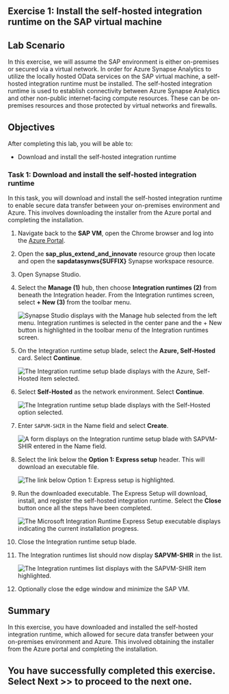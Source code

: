 ## Exercise 1: Install the self-hosted integration runtime on the SAP virtual machine

## Lab Scenario
In this exercise, we will assume the SAP environment is either on-premises or secured via a virtual network. In order for Azure Synapse Analytics to utilize the locally hosted OData services on the SAP virtual machine, a self-hosted integration runtime must be installed. The self-hosted integration runtime is used to establish connectivity between Azure Synapse Analytics and other non-public internet-facing compute resources. These can be on-premises resources and those protected by virtual networks and firewalls.

## Objectives
  
After completing this lab, you will be able to:

- Download and install the self-hosted integration runtime

### Task 1: Download and install the self-hosted integration runtime

In this task, you will download and install the self-hosted integration runtime to enable secure data transfer between your on-premises environment and Azure. This involves downloading the installer from the Azure portal and completing the installation.

1. Navigate back to the **SAP VM**, open the Chrome browser and log into the [Azure Portal](https://portal.azure.com).

2. Open the **sap_plus_extend_and_innovate** resource group then locate and open the **sapdatasynws{SUFFIX}** Synapse workspace resource.

3. Open Synapse Studio.

4. Select the **Manage (1)** hub, then choose **Integration runtimes (2)** from beneath the Integration header. From the Integration runtimes screen, select **+ New (3)** from the toolbar menu.

    ![Synapse Studio displays with the Manage hub selected from the left menu. Integration runtimes is selected in the center pane and the + New button is highlighted in the toolbar menu of the Integration runtimes screen.](media/ss_managehub_newirmenu.png "New integration runtime")

5. On the Integration runtime setup blade, select the **Azure, Self-Hosted** card. Select **Continue**.

    ![The Integration runtime setup blade displays with the Azure, Self-Hosted item selected.](media/ss_ir_azureselfhostedcard.png "Azure, Self-hosted integration runtime")

6. Select **Self-Hosted** as the network environment. Select **Continue**.

    ![The Integration runtime setup blade displays with the Self-Hosted option selected.](media/ss_ir_selfhostedcard.png "Self-Hosted integration runtime")  

7. Enter `SAPVM-SHIR` in the Name field and select **Create**.

    ![A form displays on the Integration runtime setup blade with SAPVM-SHIR entered in the Name field.](media/ss_shir_name.png "Naming the Self-Hosted integration runtime")

8. Select the link below the **Option 1: Express setup** header. This will download an executable file.

    ![The link below Option 1: Express setup is highlighted.](media/ss_shir_expresssetuplink.png "Express setup")

9. Run the downloaded executable. The Express Setup will download, install, and register the self-hosted integration runtime. Select the **Close** button once all the steps have been completed.

    ![The Microsoft Integration Runtime Express Setup executable displays indicating the current installation progress.](media/ss_shir_install.png "Express Setup Executable")

10. Close the Integration runtime setup blade.

11. The Integration runtimes list should now display **SAPVM-SHIR** in the list.

    ![The Integration runtimes list displays with the SAPVM-SHIR item highlighted.](media/ss_irlisting_withshir.png "Integration runtimes list")

12. Optionally close the edge window and minimize the SAP VM.

## Summary

In this exercise, you have downloaded and installed the self-hosted integration runtime, which allowed for secure data transfer between your on-premises environment and Azure. This involved obtaining the installer from the Azure portal and completing the installation.

## You have successfully completed this exercise. Select **Next >>** to proceed to the next one.
